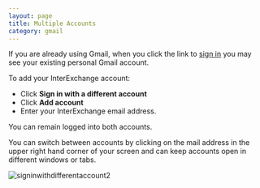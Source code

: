 ```yaml
---
layout: page
title: Multiple Accounts
category: gmail
---
```


If you are already using Gmail, when you click the link to [sign in](https://accounts.google.com/ServiceLogin?service=mail) you may see your existing personal Gmail account.

To add your InterExchange account:

* Click **Sign in with a different account**
* Click **Add account**
* Enter your InterExchange email address.

You can remain logged into both accounts. 

You can switch between accounts by clicking on the mail address in the upper right hand corner of your screen and can keep accounts open in different windows or tabs.

![signinwithdifferentaccount2](https://cloud.githubusercontent.com/assets/6171781/4559718/b9a533a4-4eee-11e4-89a2-e6d096e6c1c8.gif)

